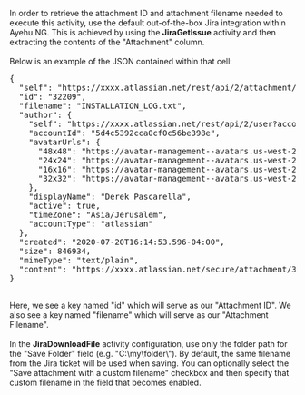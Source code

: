 In order to retrieve the attachment ID and attachment filename needed to execute this activity, use the default out-of-the-box Jira integration within Ayehu NG.  This is achieved by using the <b>JiraGetIssue</b> activity and then extracting the contents of the "Attachment" column.
<br><br>
Below is an example of the JSON contained within that cell:
<br>
<pre>
{
  "self": "https://xxxx.atlassian.net/rest/api/2/attachment/32209",
  "id": "32209",
  "filename": "INSTALLATION_LOG.txt",
  "author": {
    "self": "https://xxxx.atlassian.net/rest/api/2/user?accountId=5d4c5392cca0cf0c56be398e",
    "accountId": "5d4c5392cca0cf0c56be398e",
    "avatarUrls": {
      "48x48": "https://avatar-management--avatars.us-west-2.prod.public.atl-paas.net/5d4c5392cca0cf0c56be398e/015dc3da-60eb-4ed1-a173-aad766501025/48",
      "24x24": "https://avatar-management--avatars.us-west-2.prod.public.atl-paas.net/5d4c5392cca0cf0c56be398e/015dc3da-60eb-4ed1-a173-aad766501025/24",
      "16x16": "https://avatar-management--avatars.us-west-2.prod.public.atl-paas.net/5d4c5392cca0cf0c56be398e/015dc3da-60eb-4ed1-a173-aad766501025/16",
      "32x32": "https://avatar-management--avatars.us-west-2.prod.public.atl-paas.net/5d4c5392cca0cf0c56be398e/015dc3da-60eb-4ed1-a173-aad766501025/32"
    },
    "displayName": "Derek Pascarella",
    "active": true,
    "timeZone": "Asia/Jerusalem",
    "accountType": "atlassian"
  },
  "created": "2020-07-20T16:14:53.596-04:00",
  "size": 846934,
  "mimeType": "text/plain",
  "content": "https://xxxx.atlassian.net/secure/attachment/32209/INSTALLATION_LOG.txt"
}
</pre>
<br>
Here, we see a key named "id" which will serve as our "Attachment ID".  We also see a key named "filename" which will serve as our "Attachment Filename".
<br><br>
In the <b>JiraDownloadFile</b> activity configuration, use only the folder path for the "Save Folder" field (e.g. "C:\my\folder\").  By default, the same filename from the Jira ticket will be used when saving.  You can optionally select the "Save attachment with a custom filename" checkbox and then specify that custom filename in the field that becomes enabled.
